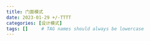 ```yaml
---
title: 门面模式
date: 2023-01-29 +/-TTTT
categories: [设计模式]
tags: []     # TAG names should always be lowercase
---
```


